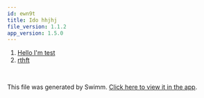 ```yaml
---
id: ewn9t
title: Ido hhjhj
file_version: 1.1.2
app_version: 1.5.0
---
```


<!-- Steps - Do not remove this comment -->
1. [Hello I'm test](hello-im-test.0zoyz.sw.md)
2. [rthft](http://localhost:5001/repos/OY6VN6VGOcBdgWRhxnrn/docs/BWXm1Jg2i28FOlZkcdwi)


<br/>

This file was generated by Swimm. [Click here to view it in the app](http://localhost:5001/repos/ls4DA2fLasmQuEbT4ipw/playlists/ewn9t).
